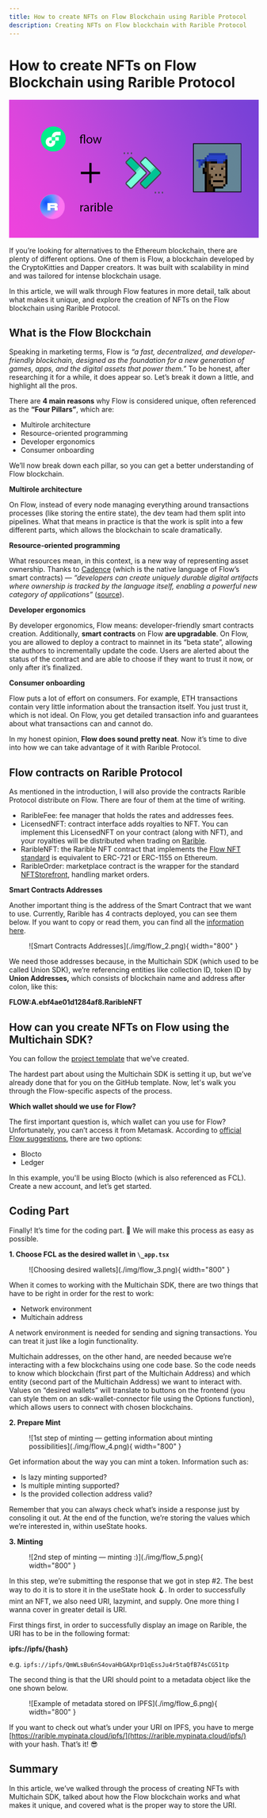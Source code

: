 ```yaml
---
title: How to create NFTs on Flow Blockchain using Rarible Protocol
description: Creating NFTs on Flow blockchain with Rarible Protocol
---
```


# How to create NFTs on Flow Blockchain using Rarible Protocol

![How to create NFTs on Flow Blockchain](./img/flow_1.png)

If you’re looking for alternatives to the Ethereum blockchain, there are plenty of different options. One of them is Flow, a blockchain developed by the CryptoKitties and Dapper creators. It was built with scalability in mind and was tailored for intense blockchain usage.

In this article, we will walk through Flow features in more detail, talk about what makes it unique, and explore the creation of NFTs on the Flow blockchain using Rarible Protocol.

## What is the Flow Blockchain

Speaking in marketing terms, Flow is _“a fast, decentralized, and developer-friendly blockchain, designed as the foundation for a new generation of games, apps, and the digital assets that power them.”_ To be honest, after researching it for a while, it does appear so. Let’s break it down a little, and highlight all the pros.

There are **4 main reasons** why Flow is considered unique, often referenced as the **“Four Pillars”**, which are:

* Multirole architecture
* Resource-oriented programming
* Developer ergonomics
* Consumer onboarding

We’ll now break down each pillar, so you can get a better understanding of Flow blockchain.

**Multirole architecture**

On Flow, instead of every node managing everything around transactions processes (like storing the entire state), the dev team had them split into pipelines. What that means in practice is that the work is split into a few different parts, which allows the blockchain to scale dramatically.

**Resource-oriented programming**

What resources mean, in this context, is a new way of representing asset ownership. Thanks to [Cadence](https://github.com/onflow/cadence) (which is the native language of Flow’s smart contracts) — _“developers can create uniquely durable digital artifacts where ownership is tracked by the language itself, enabling a powerful new category of applications”_ ([source](https://www.onflow.org/primer)).

**Developer ergonomics**

By developer ergonomics, Flow means: developer-friendly smart contracts creation. Additionally, **smart contracts** on Flow **are upgradable**. On Flow, you are allowed to deploy a contract to mainnet in its “beta state”, allowing the authors to incrementally update the code. Users are alerted about the status of the contract and are able to choose if they want to trust it now, or only after it’s finalized.

**Consumer onboarding**

Flow puts a lot of effort on consumers. For example, ETH transactions contain very little information about the transaction itself. You just trust it, which is not ideal. On Flow, you get detailed transaction info and guarantees about what transactions can and cannot do.

In my honest opinion, **Flow does sound pretty neat**. Now it’s time to dive into how we can take advantage of it with Rarible Protocol.

## Flow contracts on Rarible Protocol

As mentioned in the introduction, I will also provide the contracts Rarible Protocol distribute on Flow. There are four of them at the time of writing.

* RaribleFee: fee manager that holds the rates and addresses fees.
* LicensedNFT: contract interface adds royalties to NFT. You can implement this LicensedNFT on your contract (along with NFT), and your royalties will be distributed when trading on [Rarible](https://rarible.com/).
* RaribleNFT: the Rarible NFT contract that implements the [Flow NFT standard](https://github.com/onflow/flow-nft) is equivalent to ERC-721 or ERC-1155 on Ethereum.
* RaribleOrder: marketplace contract is the wrapper for the standard [NFTStorefront](https://github.com/onflow/nft-storefront), handling market orders.

**Smart Contracts Addresses**

Another important thing is the address of the Smart Contract that we want to use. Currently, Rarible has 4 contracts deployed, you can see them below. If you want to copy or read them, you can find all the [information here](https://github.com/rarible/flow-contracts).

<figure markdown>
![Smart Contracts Addresses](./img/flow_2.png){ width="800" }
</figure>

We need those addresses because, in the Multichain SDK (which used to be called Union SDK), we’re referencing entities like collection ID, token ID by **Union Addresses,** which consists of blockchain name and address after colon, like this:

**FLOW:A.ebf4ae01d1284af8.RaribleNFT**

## How can you create NFTs on Flow using the Multichain SDK?

You can follow the [project template](https://github.com/kolberszymon/union-sdk-template) that we’ve created.

The hardest part about using the Multichain SDK is setting it up, but we’ve already done that for you on the GitHub template. Now, let's walk you through the Flow-specific aspects of the process.

**Which wallet should we use for Flow?**

The first important question is, which wallet can you use for Flow? Unfortunately, you can’t access it from Metamask. According to [official Flow suggestions](https://docs.onflow.org/flow-token/available-wallets/), there are two options:

* Blocto
* Ledger

In this example, you'll be using Blocto (which is also referenced as FCL). Create a new account, and let’s get started.

## Coding Part

Finally! It’s time for the coding part. 🥳 We will make this process as easy as possible.

**1. Choose FCL as the desired wallet in `\_app.tsx`**

<figure markdown>
![Choosing desired wallets](./img/flow_3.png){ width="800" }
</figure>

When it comes to working with the Multichain SDK, there are two things that have to be right in order for the rest to work:

* Network environment
* Multichain address

A network environment is needed for sending and signing transactions. You can treat it just like a login functionality.

Multichain addresses, on the other hand, are needed because we’re interacting with a few blockchains using one code base. So the code needs to know which blockchain (first part of the Multichain Address) and which entity (second part of the Multichain Address) we want to interact with. Values on “desired wallets” will translate to buttons on the frontend (you can style them on an sdk-wallet-connector file using the Options function), which allows users to connect with chosen blockchains.

**2. Prepare Mint**

<figure markdown>
![1st step of minting — getting information about minting possibilities](./img/flow_4.png){ width="800" }
</figure>

Get information about the way you can mint a token. Information such as:

* Is lazy minting supported?
* Is multiple minting supported?
* Is the provided collection address valid?

Remember that you can always check what’s inside a response just by consoling it out. At the end of the function, we’re storing the values which we’re interested in, within useState hooks.

**3. Minting**

<figure markdown>
![2nd step of minting — minting :)](./img/flow_5.png){ width="800" }
</figure>

In this step, we’re submitting the response that we got in step #2. The best way to do it is to store it in the useState hook 🪝. In order to successfully mint an NFT, we also need URI, lazymint, and supply. One more thing I wanna cover in greater detail is URI.

First things first, in order to successfully display an image on Rarible, the URI has to be in the following format:

**ipfs://ipfs/{hash}**

e.g. `ipfs://ipfs/QmWLsBu6nS4ovaHbGAXprD1qEssJu4r5taQfB74sCG51tp`

The second thing is that the URI should point to a metadata object like the one shown below.

<figure markdown>
![Example of metadata stored on IPFS](./img/flow_6.png){ width="800" }
</figure>

If you want to check out what’s under your URI on IPFS, you have to merge [https://rarible.mypinata.cloud/ipfs/](https://rarible.mypinata.cloud/ipfs/) with your hash. That’s it! 😎

## Summary

In this article, we’ve walked through the process of creating NFTs with Multichain SDK, talked about how the Flow blockchain works and what makes it unique, and covered what is the proper way to store the URI.
